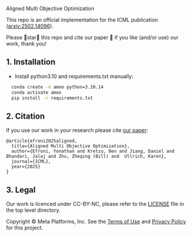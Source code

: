 Aligned Multi Objective Optimization

This repo is an official implementation for the ICML publication ([arxiv:2502.14096](https://arxiv.org/pdf/2502.14096)).

Please 🌟star🌟 this repo and cite our paper 📜 if you like (and/or use) our work, thank you! 

## 1. Installation

-  Install python3.10 and requirements.txt manually:
```bash
  conda create -n amoo python=3.10.14
  conda activate amoo
  pip install -r requirements.txt
```

## 2. Citation

If you use our work in your research please cite [our paper](https://arxiv.org/pdf/2502.14096):

```
@article{efroni2025aligned,
  title={Aligned Multi Objective Optimization},
  author={Efroni, Yonathan and Kretzu, Ben and Jiang, Daniel and Bhandari, Jalaj and Zhu, Zheqing (Bill) and  Ullrich, Karen},
  journal={ICML},
  year={2025}
}
```

## 3. Legal

Our work is licenced under CC-BY-NC, please refer to the [LICENSE](LICENSE) file in the top level directory.

Copyright © Meta Platforms, Inc. See the [Terms of Use](https://opensource.fb.com/legal/terms/) and [Privacy Policy](https://opensource.fb.com/legal/privacy/) for this project.